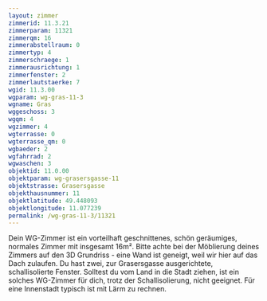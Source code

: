 ```yaml
---
layout: zimmer
zimmerid: 11.3.21
zimmerparam: 11321
zimmerqm: 16
zimmerabstellraum: 0
zimmertyp: 4
zimmerschraege: 1
zimmerausrichtung: 1
zimmerfenster: 2
zimmerlautstaerke: 7
wgid: 11.3.00
wgparam: wg-gras-11-3
wgname: Gras
wggeschoss: 3
wgqm: 4
wgzimmer: 4
wgterrasse: 0
wgterrasse_qm: 0
wgbaeder: 2
wgfahrrad: 2
wgwaschen: 3
objektid: 11.0.00
objektparam: wg-grasersgasse-11
objektstrasse: Grasersgasse
objekthausnummer: 11
objektlatitude: 49.448093
objektlongitude: 11.077239
permalink: /wg-gras-11-3/11321  
---
```

Dein WG-Zimmer ist ein vorteilhaft geschnittenes, schön geräumiges, normales Zimmer mit insgesamt 16m². Bitte achte bei der Möblierung deines Zimmers auf den 3D Grundriss - eine Wand ist geneigt, weil wir hier auf das Dach zulaufen. Du hast zwei, zur Grasersgasse ausgerichtete, schallisolierte Fenster. Solltest du vom Land in die Stadt ziehen, ist ein solches WG-Zimmer für dich, trotz der Schallisolierung, nicht geeignet. Für eine Innenstadt typisch ist mit Lärm zu rechnen. 